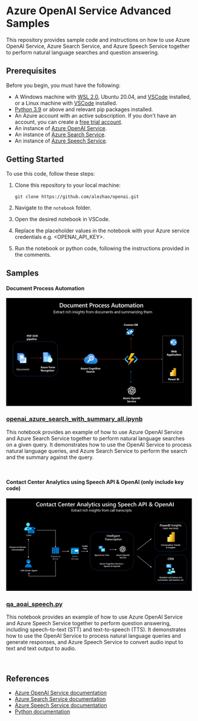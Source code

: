 # Azure OpenAI Service Advanced Samples

This repository provides sample code and instructions on how to use Azure OpenAI Service, Azure Search Service, and Azure Speech Service together to perform natural language searches and question answering.

## Prerequisites

Before you begin, you must have the following:

- A Windows machine with [WSL 2.0](https://learn.microsoft.com/en-us/windows/wsl/install), Ubuntu 20.04, and [VSCode](https://code.visualstudio.com/) installed, or a Linux machine with [VSCode](https://code.visualstudio.com/) installed.
- [Python 3.9](https://www.python.org/downloads/release/python-390/) or above and relevant pip packages installed.
- An Azure account with an active subscription. If you don't have an account, you can create a [free trial account](https://azure.microsoft.com/en-us/free/).
- An instance of [Azure OpenAI Service](https://azure.microsoft.com/en-us/services/cognitive-services/openai/).
- An instance of [Azure Search Service](https://azure.microsoft.com/en-us/services/search/).
- An instance of [Azure Speech Service](https://azure.microsoft.com/en-us/services/cognitive-services/speech-services/).

## Getting Started

To use this code, follow these steps:

1. Clone this repository to your local machine:

   ```
   git clone https://github.com/alezhao/openai.git
   ```

2. Navigate to the `notebook` folder.

3. Open the desired notebook in VSCode.

4. Replace the placeholder values in the notebook with your Azure service credentials e.g. <OPENAI_API_KEY>.

5. Run the notebook or python code, following the instructions provided in the comments.

## Samples

#### **Document Process Automation**

![](images\dpa.jpg)

### [openai_azure_search_with_summary_all.ipynb](https://github.com/alezhao/openainotebooks/openai_azure_search_with_summary_all.ipynb)

This notebook provides an example of how to use Azure OpenAI Service and Azure Search Service together to perform natural language searches on a given query. It demonstrates how to use the OpenAI Service to process natural language queries, and Azure Search Service to perform the search and the summary against the query.

<br>

#### **Contact Center Analytics using Speech API & OpenAI (only include key code)** 

![](images\speech_openai.jpg)

### [qa_aoai_speech.py](https://github.com/alezhao/openai/notebooks/qa_aoai_speech.py)

This notebook provides an example of how to use Azure OpenAI Service and Azure Speech Service together to perform question answering, including speech-to-text (STT) and text-to-speech (TTS). It demonstrates how to use the OpenAI Service to process natural language queries and generate responses, and Azure Speech Service to convert audio input to text and text output to audio.

<br>

## References

- [Azure OpenAI Service documentation](https://docs.microsoft.com/en-us/azure/cognitive-services/openai-index)
- [Azure Search Service documentation](https://docs.microsoft.com/en-us/azure/search/)
- [Azure Speech Service documentation](https://docs.microsoft.com/en-us/azure/cognitive-services/speech-service/index)
- [Python documentation](https://docs.python.org/3/)